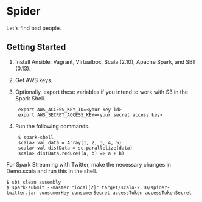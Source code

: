 Spider
======

Let's find bad people.

Getting Started
---------------

1. Install Ansible, Vagrant, Virtualbox, Scala (2.10), Apache Spark, and SBT (0.13).
1. Get AWS keys.
1. Optionally, export these variables if you intend to work with S3 in the Spark Shell.

        export AWS_ACCESS_KEY_ID=<your key id>
        export AWS_SECRET_ACCESS_KEY=<your secret access key>

1. Run the following commands.

        $ spark-shell
        scala> val data = Array(1, 2, 3, 4, 5)
        scala> val distData = sc.parallelize(data)
        scala> distData.reduce((a, b) => a + b)

For Spark Streaming with Twitter, make the necessary changes in Demo.scala and run this in the shell.

    $ sbt clean assembly
    $ spark-submit --master "local[2]" target/scala-2.10/spider-twitter.jar consumerKey consumerSecret accessToken accessTokenSecret
